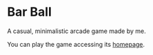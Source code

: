 # Bar Ball

A casual, minimalistic arcade game made by me.

You can play the game accessing its [homepage](https://alphanumeric-username.github.io/bar-ball).



